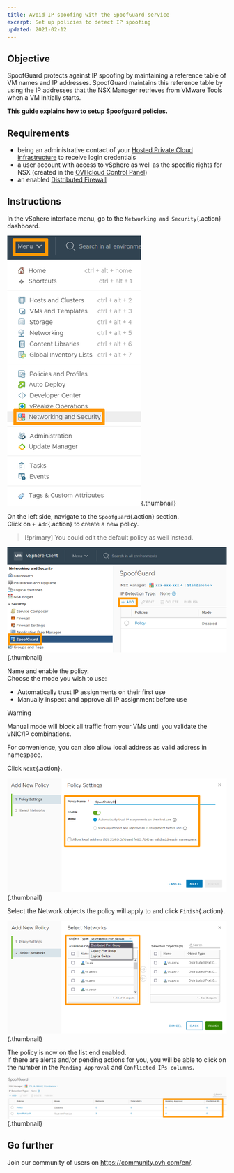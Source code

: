 ```yaml
---
title: Avoid IP spoofing with the SpoofGuard service
excerpt: Set up policies to detect IP spoofing
updated: 2021-02-12
---
```



## Objective

SpoofGuard protects against IP spoofing by maintaining a reference table of VM names and IP addresses. SpoofGuard maintains this reference table by using the IP addresses that the NSX Manager retrieves from VMware Tools when a VM initially starts.

**This guide explains how to setup Spoofguard policies.**

## Requirements

- being an administrative contact of your [Hosted Private Cloud infrastructure](https://www.ovhcloud.com/en-sg/enterprise/products/hosted-private-cloud/) to receive login credentials
- a user account with access to vSphere as well as the specific rights for NSX (created in the [OVHcloud Control Panel](https://ca.ovh.com/auth/?action=gotomanager&from=https://www.ovh.com/sg/&ovhSubsidiary=sg))
- an enabled [Distributed Firewall](/pages/hosted_private_cloud/hosted_private_cloud_powered_by_vmware/nsx_configurer_le_firewall_distribue)

## Instructions

In the vSphere interface menu, go to the `Networking and Security`{.action} dashboard.

![Menu](images/en01dash.png){.thumbnail}

On the left side, navigate to the `Spoofguard`{.action} section.<br>
Click on `+ Add`{.action} to create a new policy.

> [!primary]
> You could edit the default policy as well instead.

![SPOOF](images/en02spoof.png){.thumbnail}

Name and enable the policy.<br>
Choose the mode you wish to use:

- Automatically trust IP assignments on their first use
- Manually inspect and approve all IP assignment before use

> [!warning]
>
> Manual mode will block all traffic from your VMs until you validate the vNIC/IP combinations.
>

For convenience, you can also allow local address as valid address in namespace.

Click `Next`{.action}.

![POLICY](images/en03settings.png){.thumbnail}

Select the Network objects the policy will apply to and click `Finish`{.action}.

![POLICY](images/en04network.png){.thumbnail}

The policy is now on the list end enabled.<br>
If there are alerts and/or pending actions for you, you will be able to click on the number in the `Pending Approval` and `Conflicted IPs columns`.

![DONE](images/en05done.png){.thumbnail}

## Go further

Join our community of users on <https://community.ovh.com/en/>.
